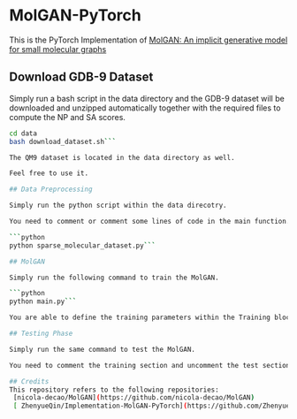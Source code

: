 # MolGAN-PyTorch

This is the PyTorch Implementation of [MolGAN: An implicit generative model for small molecular graphs](https://arxiv.org/abs/1805.11973)

## Download GDB-9 Dataset

Simply run a bash script in the data directory and the GDB-9 dataset will be downloaded and unzipped automatically together with the required files to compute the NP and SA scores.

```bash
cd data
bash download_dataset.sh```

The QM9 dataset is located in the data directory as well.

Feel free to use it.

## Data Preprocessing

Simply run the python script within the data direcotry. 

You need to comment or comment some lines of code in the main function.

```python
python sparse_molecular_dataset.py```

## MolGAN

Simply run the following command to train the MolGAN.

```python
python main.py```

You are able to define the training parameters within the Training block of the main function in `main.py`

## Testing Phase

Simply run the same command to test the MolGAN. 

You need to comment the training section and uncomment the test section in the main function of `main.py`

## Credits
This repository refers to the following repositories:
 [nicola-decao/MolGAN](https://github.com/nicola-decao/MolGAN)
 [ ZhenyueQin/Implementation-MolGAN-PyTorch](https://github.com/ZhenyueQin/Implementation-MolGAN-PyTorch)
